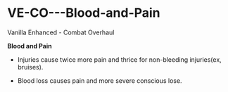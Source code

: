 # VE-CO---Blood-and-Pain
Vanilla Enhanced - Combat Overhaul

**Blood and Pain**

- Injuries cause twice more pain and thrice for non-bleeding injuries(ex, bruises).

- Blood loss causes pain and more severe conscious lose.
